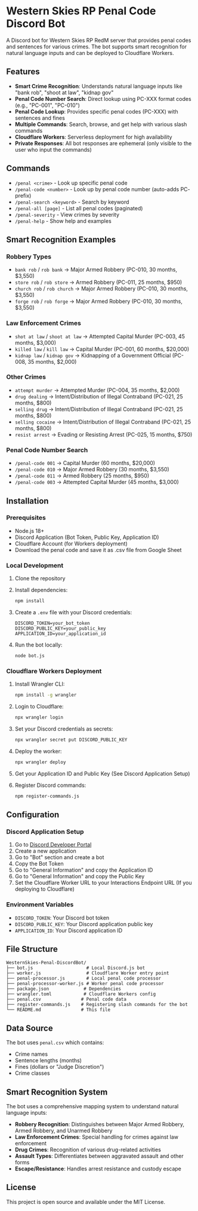 # Western Skies RP Penal Code Discord Bot

A Discord bot for Western Skies RP RedM server that provides penal codes and sentences for various crimes. The bot supports smart recognition for natural language inputs and can be deployed to Cloudflare Workers.

## Features

- **Smart Crime Recognition**: Understands natural language inputs like "bank rob", "shoot at law", "kidnap gov"
- **Penal Code Number Search**: Direct lookup using PC-XXX format codes (e.g., "PC-001", "PC-010")
- **Penal Code Lookup**: Provides specific penal codes (PC-XXX) with sentences and fines
- **Multiple Commands**: Search, browse, and get help with various slash commands
- **Cloudflare Workers**: Serverless deployment for high availability
- **Private Responses**: All bot responses are ephemeral (only visible to the user who input the commands)

## Commands

- `/penal <crime>` - Look up specific penal code
- `/penal-code <number>` - Look up by penal code number (auto-adds PC- prefix)
- `/penal-search <keyword>` - Search by keyword
- `/penal-all [page]` - List all penal codes (paginated)
- `/penal-severity` - View crimes by severity
- `/penal-help` - Show help and examples

## Smart Recognition Examples

### Robbery Types
- `bank rob` / `rob bank` → Major Armed Robbery (PC-010, 30 months, $3,550)
- `store rob` / `rob store` → Armed Robbery (PC-011, 25 months, $950)
- `church rob` / `rob church` → Major Armed Robbery (PC-010, 30 months, $3,550)
- `forge rob` / `rob forge` → Major Armed Robbery (PC-010, 30 months, $3,550)

### Law Enforcement Crimes
- `shot at law` / `shoot at law` → Attempted Capital Murder (PC-003, 45 months, $3,000)
- `killed law` / `kill law` → Capital Murder (PC-001, 60 months, $20,000)
- `kidnap law` / `kidnap gov` → Kidnapping of a Government Official (PC-008, 35 months, $2,000)

### Other Crimes
- `attempt murder` → Attempted Murder (PC-004, 35 months, $2,000)
- `drug dealing` → Intent/Distribution of Illegal Contraband (PC-021, 25 months, $800)
- `selling drug` → Intent/Distribution of Illegal Contraband (PC-021, 25 months, $800)
- `selling cocaine` → Intent/Distribution of Illegal Contraband (PC-021, 25 months, $800)
- `resist arrest` → Evading or Resisting Arrest (PC-025, 15 months, $750)

### Penal Code Number Search
- `/penal-code 001` → Capital Murder (60 months, $20,000)
- `/penal-code 010` → Major Armed Robbery (30 months, $3,550)
- `/penal-code 011` → Armed Robbery (25 months, $950)
- `/penal-code 003` → Attempted Capital Murder (45 months, $3,000)

## Installation

### Prerequisites
- Node.js 18+
- Discord Application (Bot Token, Public Key, Application ID)
- Cloudflare Account (for Workers deployment)
- Download the penal code and save it as .csv file from Google Sheet

### Local Development

1. Clone the repository
2. Install dependencies:
   ```bash
   npm install
   ```

3. Create a `.env` file with your Discord credentials:
   ```
   DISCORD_TOKEN=your_bot_token
   DISCORD_PUBLIC_KEY=your_public_key
   APPLICATION_ID=your_application_id
   ```

4. Run the bot locally:
   ```bash
   node bot.js
   ```

### Cloudflare Workers Deployment

1. Install Wrangler CLI:
   ```bash
   npm install -g wrangler
   ```

2. Login to Cloudflare:
   ```bash
   npx wrangler login
   ```

3. Set your Discord credentials as secrets:
   ```bash
   npx wrangler secret put DISCORD_PUBLIC_KEY
   ```

4. Deploy the worker:
   ```bash
   npx wrangler deploy
   ```

5. Get your Application ID and Public Key (See Discord Application Setup)


6. Register Discord commands:
   ```bash
   npm register-commands.js
   ```

## Configuration

### Discord Application Setup

1. Go to [Discord Developer Portal](https://discord.com/developers/applications)
2. Create a new application
3. Go to "Bot" section and create a bot
4. Copy the Bot Token
5. Go to "General Information" and copy the Application ID
6. Go to "General Information" and copy the Public Key
7. Set the Cloudflare Worker URL to your Interactions Endpoint URL (If you deploying to Cloudflare)

### Environment Variables

- `DISCORD_TOKEN`: Your Discord bot token
- `DISCORD_PUBLIC_KEY`: Your Discord application public key
- `APPLICATION_ID`: Your Discord application ID

## File Structure

```
WesternSkies-Penal-DiscordBot/
├── bot.js                    # Local Discord.js bot
├── worker.js                 # Cloudflare Worker entry point
├── penal-processor.js        # Local penal code processor
├── penal-processor-worker.js # Worker penal code processor
├── package.json             # Dependencies
├── wrangler.toml            # Cloudflare Workers config
├── penal.csv               # Penal code data
├── register-commands.js    # Registering slash commands for the bot
└── README.md               # This file
```

## Data Source

The bot uses `penal.csv` which contains:
- Crime names
- Sentence lengths (months)
- Fines (dollars or "Judge Discretion")
- Crime classes

## Smart Recognition System

The bot uses a comprehensive mapping system to understand natural language inputs:

- **Robbery Recognition**: Distinguishes between Major Armed Robbery, Armed Robbery, and Unarmed Robbery
- **Law Enforcement Crimes**: Special handling for crimes against law enforcement
- **Drug Crimes**: Recognition of various drug-related activities
- **Assault Types**: Differentiates between aggravated assault and other forms
- **Escape/Resistance**: Handles arrest resistance and custody escape

## License

This project is open source and available under the MIT License.
